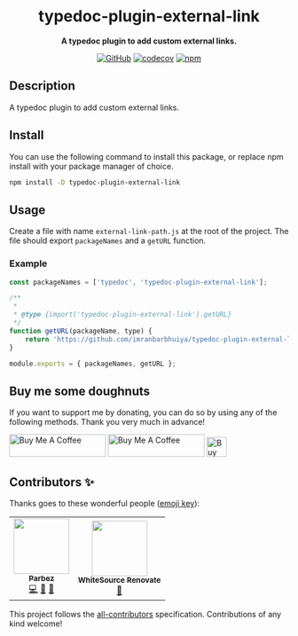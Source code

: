 <div align="center">

# typedoc-plugin-external-link

**A typedoc plugin to add custom external links.**

[![GitHub](https://img.shields.io/github/license/imranbarbhuiya/typedoc-plugin-external-link)](https://github.com/imranbarbhuiya/typedoc-plugin-external-link/blob/main/LICENSE)
[![codecov](https://codecov.io/gh/imranbarbhuiya/typedoc-plugin-external-link/branch/main/graph/badge.svg?token=token)](https://codecov.io/gh/imranbarbhuiya/typedoc-plugin-external-link)
[![npm](https://img.shields.io/npm/v/typedoc-plugin-external-link?color=crimson&logo=npm&style=flat-square)](https://www.npmjs.com/package/typedoc-plugin-external-link)

</div>

## Description

A typedoc plugin to add custom external links.

## Install

You can use the following command to install this package, or replace npm install with your package manager of choice.

```bash
npm install -D typedoc-plugin-external-link
```

## Usage

Create a file with name `external-link-path.js` at the root of the project. The file should export `packageNames` and a `getURL` function.

### Example

```js
const packageNames = ['typedoc', 'typedoc-plugin-external-link'];

/**
 *
 * @type {import('typedoc-plugin-external-link').getURL}
 */
function getURL(packageName, type) {
	return 'https://github.com/imranbarbhuiya/typedoc-plugin-external-link';
}

module.exports = { packageNames, getURL };
```

## Buy me some doughnuts

If you want to support me by donating, you can do so by using any of the following methods. Thank you very much in advance!

<a href="https://github.com/sponsors/imranbarbhuiya" target="_blank"><img src="https://img.shields.io/static/v1?label=Sponsor&message=%E2%9D%A4&logo=GitHub&color=%23fe8e86" alt="Buy Me A Coffee" height="41" width="174"></a>
<a href="https://www.buymeacoffee.com/parbez" target="_blank"><img src="https://cdn.buymeacoffee.com/buttons/default-orange.png" alt="Buy Me A Coffee" height="41" width="174"></a>
<a href='https://ko-fi.com/Y8Y1CBIJH' target='_blank'><img height='36' style='border:0px;height:36px;' src='https://cdn.ko-fi.com/cdn/kofi4.png?v=3' border='0' alt='Buy Me a Coffee at ko-fi.com' /></a>

## Contributors ✨

Thanks goes to these wonderful people ([emoji key](https://allcontributors.org/docs/en/emoji-key)):

<!-- ALL-CONTRIBUTORS-LIST:START - Do not remove or modify this section -->
<!-- prettier-ignore-start -->
<!-- markdownlint-disable -->
<table>
  <tr>
    <td align="center"><a href="https://github.com/imranbarbhuiya"><img src="https://avatars.githubusercontent.com/u/74945038?v=4?s=100" width="100px;" alt=""/><br /><sub><b>Parbez</b></sub></a><br /><a href="https://github.com/imranbarbhuiya/typedoc-plugin-external-link/commits?author=imranbarbhuiya" title="Code">💻</a> <a href="#maintenance-imranbarbhuiya" title="Maintenance">🚧</a> <a href="#ideas-imranbarbhuiya" title="Ideas, Planning, & Feedback">🤔</a></td>
    <td align="center"><a href="https://renovate.whitesourcesoftware.com"><img src="https://avatars.githubusercontent.com/u/25180681?v=4?s=100" width="100px;" alt=""/><br /><sub><b>WhiteSource Renovate</b></sub></a><br /><a href="#maintenance-renovate-bot" title="Maintenance">🚧</a></td>
  </tr>
</table>

<!-- markdownlint-restore -->
<!-- prettier-ignore-end -->

<!-- ALL-CONTRIBUTORS-LIST:END -->

This project follows the [all-contributors](https://github.com/all-contributors/all-contributors) specification. Contributions of any kind welcome!
